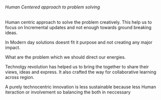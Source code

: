 ###### Human Centered approach to problem solving

Human centric approach to solve the problem creatively. This help us to focus on Incremental updates and not enough towards ground breaking ideas.

In Modern day solutions doesnt fit it purpose and not creating any major impact.

What are the problem which we should direct our energies. 

Technolgy revolution has helped us to bring the together to share their views, ideas and express. It also crafted the way for collaborative learning across region. 

A purely technocentric innovation is less sustainable because less Human iteraction or involvement so balancing the both in neccessary 

